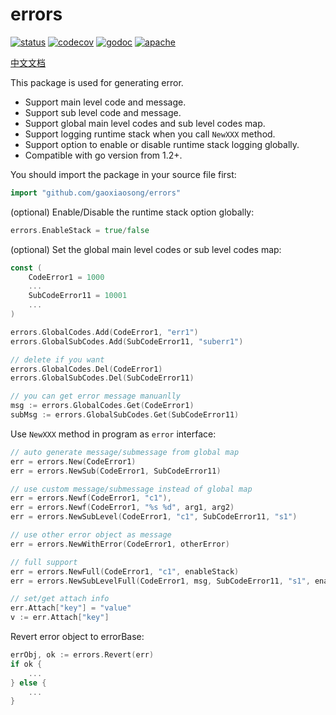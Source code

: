 # errors

[![status](https://github.com/gaoxiaosong/errors/actions/workflows/go.yml/badge.svg?branch=master)](https://github.com/gaoxiaosong/errors/actions/workflows/go.yml)
[![codecov](https://codecov.io/gh/gaoxiaosong/errors/branch/master/graph/badge.svg?token=AOXNUDXAS7)](https://codecov.io/gh/gaoxiaosong/errors)
[![godoc](https://pkg.go.dev/badge/github.com/gaoxiaosong/errors?status.svg)](https://pkg.go.dev/github.com/gaoxiaosong/errors)
[![apache](https://img.shields.io/badge/License-Apache%202-blue.svg)](https://opensource.org/licenses/Apache-2.0)

[中文文档](README_cn.md)

This package is used for generating error.

* Support main level code and message.
* Support sub level code and message.
* Support global main level codes and sub level codes map.
* Support logging runtime stack when you call `NewXXX` method.
* Support option to enable or disable runtime stack logging globally.
* Compatible with go version from 1.2+.

You should import the package in your source file first:

```go
import "github.com/gaoxiaosong/errors"
```

(optional) Enable/Disable the runtime stack option globally:

```go
errors.EnableStack = true/false
```

(optional) Set the global main level codes or sub level codes map:

```go
const (
    CodeError1 = 1000
    ...
    SubCodeError11 = 10001
    ...
)

errors.GlobalCodes.Add(CodeError1, "err1")
errors.GlobalSubCodes.Add(SubCodeError11, "suberr1")

// delete if you want
errors.GlobalCodes.Del(CodeError1)
errors.GlobalSubCodes.Del(SubCodeError11)

// you can get error message manuanlly
msg := errors.GlobalCodes.Get(CodeError1)
subMsg := errors.GlobalSubCodes.Get(SubCodeError11)
```

Use `NewXXX` method in program as `error` interface:

```go
// auto generate message/submessage from global map
err = errors.New(CodeError1)
err = errors.NewSub(CodeError1, SubCodeError11)

// use custom message/submessage instead of global map
err = errors.Newf(CodeError1, "c1"),
err = errors.Newf(CodeError1, "%s %d", arg1, arg2)
err = errors.NewSubLevel(CodeError1, "c1", SubCodeError11, "s1")

// use other error object as message
err = errors.NewWithError(CodeError1, otherError)

// full support
err = errors.NewFull(CodeError1, "c1", enableStack)
err = errors.NewSubLevelFull(CodeError1, msg, SubCodeError11, "s1", enableStack)

// set/get attach info
err.Attach["key"] = "value"
v := err.Attach["key"]
```

Revert error object to errorBase:

```go
errObj, ok := errors.Revert(err)
if ok {
    ...
} else {
    ...
}
```